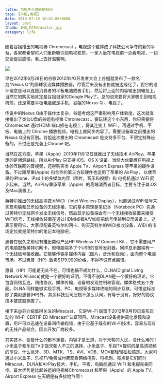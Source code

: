 ```yaml
---
title: 电视平台成新的战场
tags: [平板,电视]
date: 2013-07-28 10:02:00+0800
layout: post
thumb: IMG_PATH/avatar.jpg
category: life
---
```


随着谷姐推出的电视棒 Chromecast ，电视这个载体成了科技公司争夺的新的平台，各家都希望将人们重新吸引回电视机前，一家人坐在电视前一边看电视，一边交谈促进感情，看上去好温馨啊。

![](https://ww1.sinaimg.cn/mw600/005PvELHgw1f4divvxx9bj30cn08cab3.jpg)

早在2012年6月28日的谷歌2012年I/O开发者大会上谷姐就发布了一款名为“Nexus Q”的圆球状流媒体播放器，尽管后来没有出售就被边缘化了，但它的设计理念是可以连接消费者的平板电脑或者手机，然后将上面的内容输出到电视上，当然它的购买地肯定是谷姐自家的Google Play了。总的说来要将大家吸引到电视机前，还是需要平板电脑或是手机、谷姐的Nexus Q 、电视了。

传说中的Nexus Q由于操作太复杂，谷姐考虑这严重影响用户体验度，这次就直接推出了类似U盘的谷姐电视棒 Chromecast 。要玩转这个小东西，你只需要将 Chromecast 通过HDMI 端口插在电视上，将其连接上 WiFi ，再通过手机、平板、电脑上的 Chrome 播放视频，电视上就同步内容了。需要设备跟之前推出的Nexus Q没有区别。谷姐这次推出的 Chromecast 是支持多平台、不限定特殊设备的，不过还是先装上Chrome 吧。

当然在这方面，苹果（Apple）2010年11月12日就推出了无线技术 AirPlay。苹果走的是闭源路线，所以AirPlay 只支持 iOS、OS X 设备，当然大伙要想在电视上体验互联网的音视频，还得购买类 Apple TV、Airport Express 等苹果的硬件设备。不过跟苹果(Apple) 和合作的第三方软硬件也运用了苹果的 AirPlay， 以使苹果的iPhone、iPad上的多媒体内容（图片，音乐和视频）和 电视机通过 WiFi 同步起来。当然，AirPlay秉承苹果（Apple）的高端消费者目标，主要专注于其iOS及Mac装置上。

英特尔推出的无线高清技术WiDi（Intel Wireless Display），也能通过WiFi信号来实现电脑和显示设备的无线连接。它的基本原理是笔记本（Notebook PC）先通过英特尔无线网卡发出无线信号，然后显示设备端会有一个无线接收装置来接受WiFi信号，无线接收装置在通过HDMI或者A/V线缆把信号传输到显示设备上。这表示要用它，大家须配备英特尔的网卡、购买英特尔的WiDi接收设备，WiDi 的市场定位就是英特尔的笔记本电脑吧。

惠普在很久之前也有推出类似产品HP Wireless TV Connect Kit ，它不需要用户的电脑配备英特尔网卡，但电脑端多了个USB的信号发射器，同样显示器端有一个无线信号接收器。它能够传输多媒体内容（图片，音乐和视频），面向整个电脑市场，不过惠普（HP）敢卖$179.99的价格，不得不说有点离谱。

惠普（HP）可能是无处不在，可惜也搞不成功什么，DLNA(Digital Living Network Alliance)就是一个很好的证明，不得不说DLAN是一个很好的理论，它包含网络互连，网络协议，媒体传输，设备的发现控制和管理，媒体格式五个方面。DLNA 同样能够实现手机、PC、电视等多媒体终端的同步互联，可惜这标准除了类似惠普(HP)外，其余科技公司压根不怎么认同，有等于没有，好好的协议技术被这般祸害了。

接下来@哥介绍值得关注的Miracast， 它是Wi-Fi 联盟于2012年9月19日宣布启动的 Wi-Fi CERTIFIED Miracast™认证项目。Miracast设备提供简化发现和设置，用户可以迅速在设备间传输视频，由于它基于既有的Wi-Fi技术，容易与现有的无线产品结合，因此开发厂商较多。

其实技术、设备什么的都不重要，内容才是王道，对于天朝的人民，没什么用的！小米盒子和乐视TV才是天朝人不三的选择，小米盒子、乐视TV提供的是高清视频的享受，什么蓝牙、3D、MTK、TS、AVI、VOB、MOV都轻轻松松搞定。大家可通过小米盒子、乐视TV免费或付费观看网络电影、电视剧。亮点是它们同时Miracast、DLNA和AirPlay技术，手机、平板、电脑能通过 WiFi 和电视完美同步。最大优势是比起谷姐的电视棒Chromecast  和苹果（Apple）的 Apple TV、Airport Express 在天朝是有多接地气啊！
